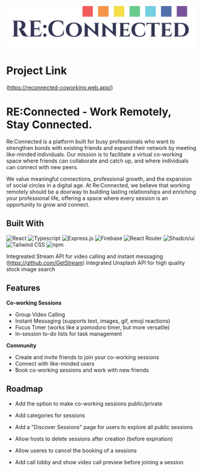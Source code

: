 ![alt text](/src/assets/logo-dark.png)

# Project Link
(https://reconnected-coworking.web.app/)

# RE:Connected - Work Remotely, Stay Connected.

Re:Connected is a platform built for busy professionals who want to strengthen bonds with existing friends and expand their network by meeting like-minded individuals. Our mission is to facilitate a virtual co-working space where friends can collaborate and catch up, and where individuals can connect with new peers. 

We value meaningful connections, professional growth, and the expansion of social circles in a digital age. At Re:Connected, we believe that working remotely should be a doorway to building lasting relationships and enriching your professional life, offering a space where every session is an opportunity to grow and connect.

## Built With
![React](https://img.shields.io/badge/React-61DAFB.svg?style=for-the-badge&logo=React&logoColor=black)
![Typescript](https://img.shields.io/badge/TypeScript-3178C6.svg?style=for-the-badge&logo=TypeScript&logoColor=white)
![Express.js](https://img.shields.io/badge/Express-000000.svg?style=for-the-badge&logo=Express&logoColor=white)
![Firebase](https://img.shields.io/badge/Firebase-FFCA28.svg?style=for-the-badge&logo=Firebase&logoColor=black)
![React Router](https://img.shields.io/badge/React%20Router-CA4245.svg?style=for-the-badge&logo=React-Router&logoColor=white)
![Shadcn/ui](https://img.shields.io/badge/shadcn/ui-000000.svg?style=for-the-badge&logo=shadcn/ui&logoColor=white)
![Tailwind CSS](https://img.shields.io/badge/Tailwind%20CSS-06B6D4.svg?style=for-the-badge&logo=Tailwind-CSS&logoColor=white)
![npm](https://img.shields.io/badge/npm-CB3837.svg?style=for-the-badge&logo=npm&logoColor=white)

Integreated Stream API for video calling and instant messaging (https://github.com/GetStream)
Integrated Unsplash API for high quality stock image search

## Features

**Co-working Sessions**

- Group Video Calling
- Instant Messaging (supports text, images, gif, emoji reactions)
- Focus Timer (works like a pomodoro timer, but more versatile)
- In-session to-do lists for task management

**Community**
- Create and invite friends to join your co-working sessions
- Connect with like-minded users
- Book co-working sessions and work with new friends


## Roadmap

- Add the option to make co-working sessions public/private

- Add categories for sessions

- Add a "Discover Sessions" page for users to explore all public sessions

- Allow hosts to delete sessions after creation (before expiration)

- Allow useres to cancel the booking of a sessions

- Add call lobby and show video call preview before joining a session
